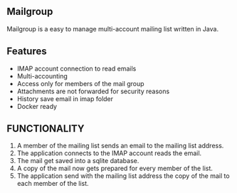 ## Mailgroup

Mailgroup is a easy to manage multi-account mailing list written in Java.

## Features

* IMAP account connection to read emails
* Multi-accounting
* Access only for members of the mail group
* Attachments are not forwarded for security reasons
* History save email in imap folder
* Docker ready

## FUNCTIONALITY

1. A member of the mailing list sends an email to the mailing list address.
2. The application connects to the IMAP account reads the email.
3. The mail get saved into a sqlite database.
4. A copy of the mail now gets prepared for every member of the list.
5. The application send with the mailing list address the copy of the mail to each member of the list.
